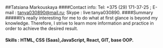 ##Tatsiana Markouskaya
####Contact info: Tel: +375 (29) 171-37-25 ; E-mail : tanya030890@mail.ru; Skype : live:tanya030890.
####Summary 
#####It’s really interesting for me to do what at first glance is beyond my knowledge.  Therefore, I strive to learn more information and practice in order to achieve the desired result.
#### Skills : HTML, CSS (Saas),JavaScript, React, GIT, base OOP.

